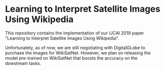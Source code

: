 # Learning to Interpret Satellite Images Using Wikipedia
This repository contains the implementation of our IJCAI 2019 paper "Learning to Interpret Satellite Images Using Wikipedia".

Unfortunately, as of now, we are still negotiating with DigitalGLobe to purchase the images for WikiSatNet. However, we plan on releasing the model pre-trained on WikiSatNet that boosts the accuracy on the dowstream tasks.
